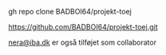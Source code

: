 gh repo clone BADBOI64/projekt-toej

https://github.com/BADBOI64/projekt-toej.git

nera@iba.dk er også tilføjet som collaborator
